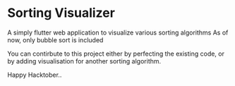 # Sorting Visualizer 

A simply flutter web application to visualize various sorting algorithms
As of now, only bubble sort is included

You can contirbute to this project either by perfecting the existing code, or by adding visualisation for another sorting algorithm.

Happy Hacktober.. 


